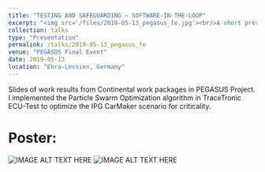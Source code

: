 ```yaml
---
title: "TESTING AND SAFEGUARDING – SOFTWARE-IN-THE-LOOP"
excerpt: "<img src='/files/2019-05-13_pegasus_fe.jpg'><br/>A short presentation about the importance and challenges of controlling the OD from ontologies to data formats."
collection: talks
type: "Presentation"
permalink: /talks/2019-05-13_pegasus_fe
venue: "PEGASUS Final Event"
date: 2019-05-13
location: "Ehra-Lessien, Germany"
---
```


Slides of work results from Continental work packages in PEGASUS Project.
I implemented the Particle Swarm Optimization algorithm in TraceTronic ECU-Test to optimize the IPG CarMaker scenario for criticality. 

Poster:
======
![IMAGE ALT TEXT HERE](https://kai-storms.github.io/files/2019-05-13_pegasus_fe-slides/00.jpeg)
![IMAGE ALT TEXT HERE](https://kai-storms.github.io/files/2019-05-13_pegasus_fe-slides/01.jpeg)
